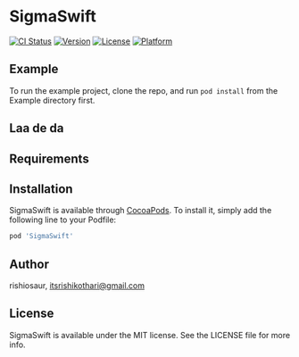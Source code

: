 # SigmaSwift

[![CI Status](https://img.shields.io/travis/rishiosaur/SigmaSwift.svg?style=flat)](https://travis-ci.org/rishiosaur/SigmaSwift)
[![Version](https://img.shields.io/cocoapods/v/SigmaSwift.svg?style=flat)](https://cocoapods.org/pods/SigmaSwift)
[![License](https://img.shields.io/cocoapods/l/SigmaSwift.svg?style=flat)](https://cocoapods.org/pods/SigmaSwift)
[![Platform](https://img.shields.io/cocoapods/p/SigmaSwift.svg?style=flat)](https://cocoapods.org/pods/SigmaSwift)

## Example

To run the example project, clone the repo, and run `pod install` from the Example directory first.

## Laa de da

## Requirements

## Installation

SigmaSwift is available through [CocoaPods](https://cocoapods.org). To install
it, simply add the following line to your Podfile:

```ruby
pod 'SigmaSwift'
```

## Author

rishiosaur, itsrishikothari@gmail.com

## License

SigmaSwift is available under the MIT license. See the LICENSE file for more info.
